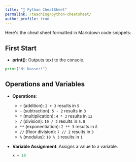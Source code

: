 ```yaml
---
title: "🚀 Python CheatSheet"
permalink: /teaching/python-cheatsheet/
author_profile: true
---
```


Here's the cheat sheet formatted in Markdown code snippets:

## First Start
- **print()**: Outputs text to the console.
```python
print("Hi Nasser!")
```

## Operations and Variables
- **Operations**: 
  - `+` (addition): `2 + 3` results in `5`
  - `-` (subtraction): `5 - 2` results in `3`
  - `*` (multiplication): `4 * 3` results in `12`
  - `/` (division): `10 / 2` results in `5.0`
  - `**` (exponentiation): `2 ** 3` results in `8`
  - `//` (floor division): `7 // 2` results in `3`
  - `%` (modulus): `10 % 3` results in `1`
  
- **Variable Assignment**: Assigns a value to a variable.
  ```python
  x = 10
  ```
<!-- 
- **Variable Types**: 
  - `int`: `x = 5`
  - `float`: `y = 5.0`
  - `str`: `name = "Alice"`
  - `bool`: `is_active = True`
  
- **type()**: Returns the type of a variable.
  ```python
  type(x)  # Returns <class 'int'>
  ```

- **Comparison Operators**: 
  - `==`: Equal
  - `>`: Greater than
  - `<`: Less than
  - `>=`: Greater than or equal to
  - `<=`: Less than or equal to
  ```python
  x == 10  # True
  ```

## Input and Casting
- **input()**: Gets user input.
  ```python
  name = input("Enter your name: ")
  ```

- **Casting**: Converts between types.
  ```python
  num_str = "10"
  num_int = int(num_str)  # Converts to int
  ```

## Strings
- **lower()**: Converts to lowercase.
  ```python
  "HELLO".lower()  # 'hello'
  ```

- **len()**: Returns length of string.
  ```python
  len("Python")  # 6
  ```

- **capitalize()**: Capitalizes the first letter.
  ```python
  "hello".capitalize()  # 'Hello'
  ```

- **upper()**: Converts to uppercase.
  ```python
  "hello".upper()  # 'HELLO'
  ```

- **title()**: Capitalizes the first letter of each word.
  ```python
  "hello world".title()  # 'Hello World'
  ```

- **strip()**: Removes leading/trailing whitespace.
  ```python
  "  hello  ".strip()  # 'hello'
  ```

- **replace()**: Replaces a substring.
  ```python
  "Hello World".replace("World", "Python")  # 'Hello Python'
  ```

- **count()**: Counts occurrences of a substring.
  ```python
  "banana".count("a")  # 3
  ```

- **isalpha()**: Checks if all characters are alphabetic.
  ```python
  "Hello".isalpha()  # True
  ```

- **isdigit()**: Checks if all characters are digits.
  ```python
  "123".isdigit()  # True
  ```

- **isalnum()**: Checks if all characters are alphanumeric.
  ```python
  "Hello123".isalnum()  # True
  ```

- **in**: Checks if a substring exists in a string.
  ```python
  "Hello" in "Hello World"  # True
  ```

- **Concatenation**:
  - Using `+`: 
  ```python
  "Hello" + " World"  # 'Hello World'
  ```
  - Using `,`: 
  ```python
  print("Hello", "World")  # 'Hello World'
  ```
  - **f-string**: 
  ```python
  name = "Alice"
  f"Hello, {name}!"  # 'Hello, Alice!'
  ```

- **String Slicing**:
  ```python
  text = "Hello"
  text[1:4]  # 'ell'
  ```

## Control Flow
- **if/else**:
  ```python
  if x > 10:
      print("Greater")
  else:
      print("Not greater")
  ```

- **if/elif/else**:
  ```python
  if x > 10:
      print("Greater")
  elif x == 10:
      print("Equal")
  else:
      print("Less")
  ```

## Loops
- **for loop**:
  ```python
  for i in range(5):
      print(i)  # 0 to 4
  ```

- **while loop**:
  ```python
  count = 0
  while count < 5:
      print(count)
      count += 1  # 0 to 4
  ```

## Lists
- **Creation**:
  ```python
  my_list = [1, 2, 3]
  ```

- **len()**: 
  ```python
  len(my_list)  # 3
  ```

- **Slicing**:
  ```python
  my_list[0:2]  # [1, 2]
  ```

- **remove()**: 
  ```python
  my_list.remove(2)  # [1, 3]
  ```

- **pop()**: 
  ```python
  my_list.pop()  # Removes and returns the last item (3)
  ```

- **clear()**: 
  ```python
  my_list.clear()  # []
  ```

- **append()**: 
  ```python
  my_list.append(4)  # [4]
  ```

- **extend()**: 
  ```python
  my_list.extend([5, 6])  # [4, 5, 6]
  ```

- **List Comprehension**:
  ```python
  squares = [x**2 for x in range(5)]  # [0, 1, 4, 9, 16]
  ```

## File I/O
- **open**: Opens a file.
  ```python
  file = open('file.txt', 'r')  # Opens for reading
  ```

- **close**: Closes a file.
  ```python
  file.close()
  ```

- **open with 'with'**:
  ```python
  with open('file.txt', 'r') as file:
      content = file.read()
  ```

- **read()**: Reads the entire file.
  ```python
  content = file.read()
  ```

- **readline()**: Reads one line.
  ```python
  line = file.readline()
  ```

- **readlines()**: Reads all lines into a list.
  ```python
  lines = file.readlines()
  ```
```

You can copy and paste this Markdown code into any Markdown-compatible editor or viewer to see the formatted output. Let me know if you need any more assistance! -->